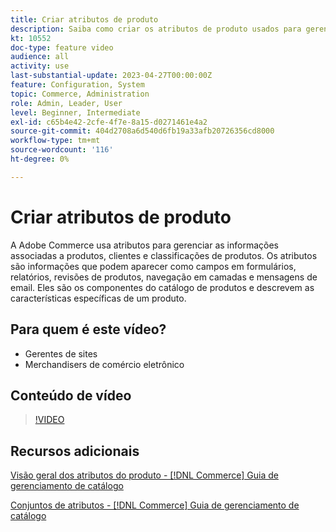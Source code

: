 ```yaml
---
title: Criar atributos de produto
description: Saiba como criar os atributos de produto usados para gerenciar as informações associadas a produtos, clientes e classificações de produtos.
kt: 10552
doc-type: feature video
audience: all
activity: use
last-substantial-update: 2023-04-27T00:00:00Z
feature: Configuration, System
topic: Commerce, Administration
role: Admin, Leader, User
level: Beginner, Intermediate
exl-id: c65b4e42-2cfe-4f7e-8a15-d0271461e4a2
source-git-commit: 404d2708a6d540d6fb19a33afb20726356cd8000
workflow-type: tm+mt
source-wordcount: '116'
ht-degree: 0%

---
```


# Criar atributos de produto

A Adobe Commerce usa atributos para gerenciar as informações associadas a produtos, clientes e classificações de produtos. Os atributos são informações que podem aparecer como campos em formulários, relatórios, revisões de produtos, navegação em camadas e mensagens de email. Eles são os componentes do catálogo de produtos e descrevem as características específicas de um produto.

## Para quem é este vídeo?

- Gerentes de sites
- Merchandisers de comércio eletrônico

## Conteúdo de vídeo

>[!VIDEO](https://video.tv.adobe.com/v/343749?quality=12&learn=on)

## Recursos adicionais

[Visão geral dos atributos do produto - [!DNL Commerce] Guia de gerenciamento de catálogo](https://experienceleague.adobe.com/docs/commerce-admin/catalog/product-attributes/product-attributes.html)

[Conjuntos de atributos - [!DNL Commerce] Guia de gerenciamento de catálogo](https://experienceleague.adobe.com/docs/commerce-admin/catalog/product-attributes/create/attribute-sets.html)
